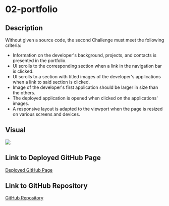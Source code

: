 # 02-portfolio

## Description
Without given a source code, the second Challenge must meet the following criteria:
<ul>
  <li>Information on the developer's background, projects, and contacts is presented in the portfolio.</li>
  <li>UI scrolls to the corresponding section when a link in the navigation bar is clicked.</li>
  <li>UI scrolls to a section with titled images of the developer's applications when a link to said section is clicked.</li>
  <li>Image of the developer's first application should be larger in size than the others.</li>
  <li>The deployed application is opened when clicked on the applications' images.</li>
  <li>A responsive layout is adapted to the viewport when the page is resized on various screens and devices.</li>
</ul>

## Visual
<img src="https://user-images.githubusercontent.com/108188990/181831614-cc2a2eea-b1c7-4772-8935-a29b1f01de71.png">

## Link to Deployed GitHub Page
<a href="https://brianchoix31.github.io/02-portfolio/">Deployed GitHub Page</a>

## Link to GitHub Repository
<a href="https://github.com/brianchoix31/02-portfolio">GitHub Repository</a>
